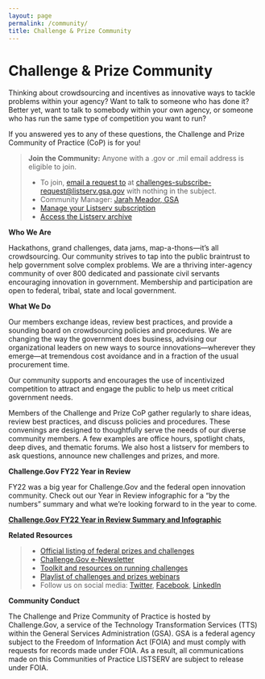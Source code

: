 ```yaml
---
layout: page
permalink: /community/
title: Challenge & Prize Community
---
```

# Challenge & Prize Community

Thinking about crowdsourcing and incentives as innovative ways to tackle problems within your agency? Want to talk to someone who has done it? Better yet, want to talk to somebody within your own agency, or someone who has run the same type of competition you want to run?

If you answered yes to any of these questions, the Challenge and Prize Community of Practice (CoP) is for you!


> **Join the Community:** Anyone with a .gov or .mil email address is eligible to join.
>
> - To join, <a href="mailto: challenges-subscribe-request@listserv.gsa.gov">email a request to</a> at challenges-subscribe-request@listserv.gsa.gov with nothing in the subject.
> - Community Manager: <a href="https://digital.gov/authors/jarah-meador/">Jarah Meador, GSA</a>
> - <a href="https://digital.gov/communities/manage-your-subscription">Manage your Listserv subscription</a>
> - <a href="https://digital.gov/communities/manage-your-subscription/#access-the-listserv-archive">Access the Listserv archive</a>
               

**Who We Are**

Hackathons, grand challenges, data jams, map-a-thons—it’s all crowdsourcing. Our community strives to tap into the public braintrust to help government solve complex problems. We are a thriving inter-agency community of over 800 dedicated and passionate civil servants encouraging innovation in government. Membership and participation are open to federal, tribal, state and local government.

**What We Do**

Our members exchange ideas, review best practices, and provide a sounding board on crowdsourcing policies and procedures. We are changing the way the government does business, advising our organizational leaders on new ways to source innovations—wherever they emerge—at tremendous cost avoidance and in a fraction of the usual procurement time.

Our community supports and encourages the use of incentivized competition to attract and engage the public to help us meet critical government needs.

Members of the Challenge and Prize CoP gather regularly to share ideas, review best practices, and discuss policies and procedures. These convenings are designed to thoughtfully serve the needs of our diverse community members. A few examples are office hours, spotlight chats, deep dives, and thematic forums. We also host a listserv for members to ask questions, announce new challenges and prizes, and more.

**Challenge.Gov FY22 Year in Review**

FY22 was a big year for Challenge.Gov and the federal open innovation community. Check out our Year in Review infographic for a “by the numbers” summary and what we’re looking forward to in the year to come.

<a href="{{ site.baseurl }}/fy22-year-in-review/">**Challenge.Gov FY22 Year in Review Summary and Infographic**</a> 

**Related Resources**

> - <a href="https://www.challenge.gov/#active-challenges">Official listing of federal prizes and challenges</a>
> - <a href="https://public.govdelivery.com/accounts/USGSATTS/subscriber/topics?qsp=USGSATTS_6">Challenge.Gov e-Newsletter</a>
> - <a href="https://www.challenge.gov/assets/document-library/ChallengeGov_Federal_Agency_Toolkit_13Oct2021.pdf">Toolkit and resources on running challenges</a>
> - <a href="https://www.youtube.com/playlist?list=PLd9b-GuOJ3nFeJeAHAn3Z5opohjxIw8OC">Playlist of challenges and prizes webinars</a> 
> - Follow us on social media: <a href="https://www.twitter.com/challengegov">Twitter</a>, <a href="https://www.facebook.com/challengegov">Facebook</a>, <a href="https://www.linkedin.com/company/challengegov/">LinkedIn</a>


**Community Conduct**

The Challenge and Prize Community of Practice is hosted by Challenge.Gov, a service of the Technology Transformation Services (TTS) within the General Services Administration (GSA). GSA is a federal agency subject to the Freedom of Information Act (FOIA) and must comply with requests for records made under FOIA. As a result, all communications made on this Communities of Practice LISTSERV are subject to release under FOIA.
